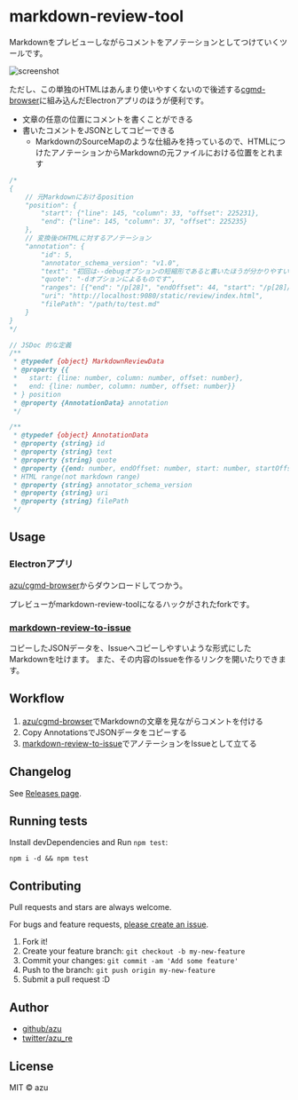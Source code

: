 # markdown-review-tool

Markdownをプレビューしながらコメントをアノテーションとしてつけていくツールです。

![screenshot](https://monosnap.com/file/eBG78kCoJQAcFiJRyLlndaijqM71Tj.png)

ただし、この単独のHTMLはあんまり使いやすくないので後述する[cgmd-browser](https://github.com/nakajmg/cgmd-browser "cgmd-browser")に組み込んだElectronアプリのほうが便利です。

- 文章の任意の位置にコメントを書くことができる
- 書いたコメントをJSONとしてコピーできる
    - MarkdownのSourceMapのような仕組みを持っているので、HTMLにつけたアノテーションからMarkdownの元ファイルにおける位置をとれます

```js
/* 
{
    // 元Markdownにおけるposition
    "position": {
        "start": {"line": 145, "column": 33, "offset": 225231},
        "end": {"line": 145, "column": 37, "offset": 225235}
    },
    // 変換後のHTMLに対するアノテーション
    "annotation": {
        "id": 5,
        "annotator_schema_version": "v1.0",
        "text": "初回は--debugオプションの短縮形であると書いたほうが分かりやすいかも\n(以下にもデバッグ時に使うぞって感じ)\nhttps://github.com/substack/node-browserify",
        "quote": "-dオプションによるものです",
        "ranges": [{"end": "/p[28]", "endOffset": 44, "start": "/p[28]/code[2]", "startOffset": 0}],
        "uri": "http://localhost:9080/static/review/index.html",
        "filePath": "/path/to/test.md"
    }
}
*/

// JSDoc 的な定義
/**
 * @typedef {object} MarkdownReviewData
 * @property {{
 *   start: {line: number, column: number, offset: number},
 *   end: {line: number, column: number, offset: number}}
 * } position
 * @property {AnnotationData} annotation
 */

/**
 * @typedef {object} AnnotationData
 * @property {string} id
 * @property {string} text
 * @property {string} quote
 * @property {{end: number, endOffset: number, start: number, startOffset: number}} ranges
 * HTML range(not markdown range)
 * @property {string} annotator_schema_version
 * @property {string} uri
 * @property {string} filePath
 */
```

## Usage

### Electronアプリ

[azu/cgmd-browser](https://github.com/azu/cgmd-browser "azu/cgmd-browser")からダウンロードしてつかう。

プレビューがmarkdown-review-toolになるハックがされたforkです。

### [markdown-review-to-issue](https://github.com/azu/markdown-review-to-issue "markdown-review-to-issue")

コピーしたJSONデータを、Issueへコピーしやすいような形式にしたMarkdownを吐けます。
また、その内容のIssueを作るリンクを開いたりできます。

## Workflow

1. [azu/cgmd-browser](https://github.com/azu/cgmd-browser "azu/cgmd-browser")でMarkdownの文章を見ながらコメントを付ける
2. Copy AnnotationsでJSONデータをコピーする
3. [markdown-review-to-issue](https://github.com/azu/markdown-review-to-issue "markdown-review-to-issue")でアノテーションをIssueとして立てる

## Changelog

See [Releases page](https://github.com/azu/markdown-review-tool/releases).

## Running tests

Install devDependencies and Run `npm test`:

    npm i -d && npm test

## Contributing

Pull requests and stars are always welcome.

For bugs and feature requests, [please create an issue](https://github.com/azu/markdown-review-tool/issues).

1. Fork it!
2. Create your feature branch: `git checkout -b my-new-feature`
3. Commit your changes: `git commit -am 'Add some feature'`
4. Push to the branch: `git push origin my-new-feature`
5. Submit a pull request :D

## Author

- [github/azu](https://github.com/azu)
- [twitter/azu_re](https://twitter.com/azu_re)

## License

MIT © azu
